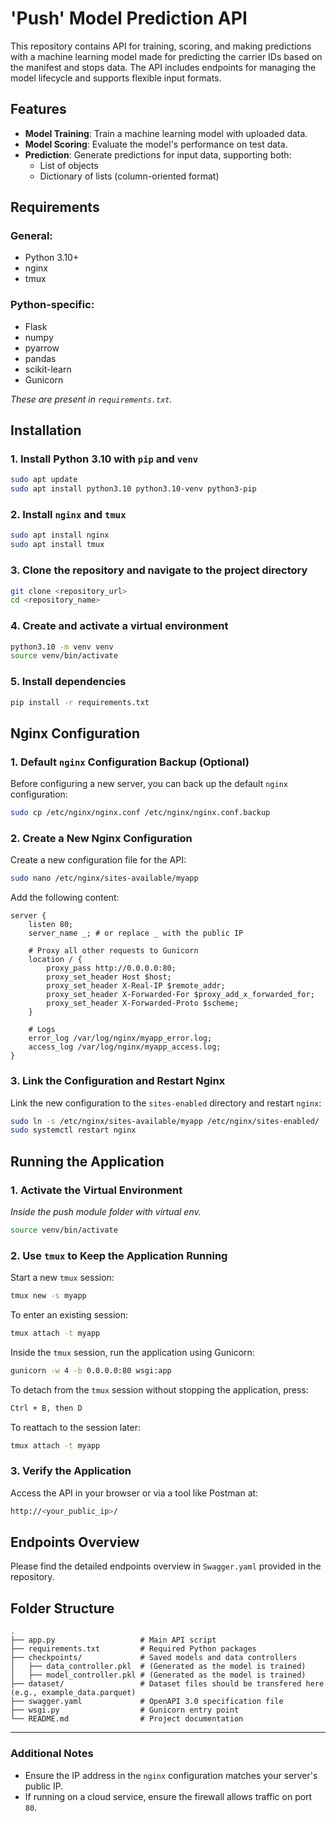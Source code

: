 # 'Push' Model Prediction API

This repository contains API for training, scoring, and making predictions with a machine learning model made for predicting the carrier IDs based on the manifest and stops data. The API includes endpoints for managing the model lifecycle and supports flexible input formats.


## Features

- **Model Training**: Train a machine learning model with uploaded data.
- **Model Scoring**: Evaluate the model's performance on test data.
- **Prediction**: Generate predictions for input data, supporting both:
  - List of objects
  - Dictionary of lists (column-oriented format)

## Requirements

### General:
- Python 3.10+
- nginx
- tmux

### Python-specific:
- Flask
- numpy
- pyarrow
- pandas
- scikit-learn
- Gunicorn

*These are present in `requirements.txt`.*

## Installation

### 1. Install Python 3.10 with `pip` and `venv`

```bash
sudo apt update
sudo apt install python3.10 python3.10-venv python3-pip
```

### 2. Install `nginx` and `tmux`

```bash
sudo apt install nginx
sudo apt install tmux
```

### 3. Clone the repository and navigate to the project directory

```bash
git clone <repository_url>
cd <repository_name>
```

### 4. Create and activate a virtual environment

```bash
python3.10 -m venv venv
source venv/bin/activate
```

### 5. Install dependencies

```bash
pip install -r requirements.txt
```


## Nginx Configuration

### 1. Default `nginx` Configuration Backup (Optional)

Before configuring a new server, you can back up the default `nginx` configuration:

```bash
sudo cp /etc/nginx/nginx.conf /etc/nginx/nginx.conf.backup
```

### 2. Create a New Nginx Configuration

Create a new configuration file for the API:

```bash
sudo nano /etc/nginx/sites-available/myapp
```

Add the following content:

```nginx
server {
    listen 80;
    server_name _; # or replace _ with the public IP

    # Proxy all other requests to Gunicorn
    location / {
        proxy_pass http://0.0.0.0:80;
        proxy_set_header Host $host;
        proxy_set_header X-Real-IP $remote_addr;
        proxy_set_header X-Forwarded-For $proxy_add_x_forwarded_for;
        proxy_set_header X-Forwarded-Proto $scheme;
    }

    # Logs
    error_log /var/log/nginx/myapp_error.log;
    access_log /var/log/nginx/myapp_access.log;
}
```

### 3. Link the Configuration and Restart Nginx

Link the new configuration to the `sites-enabled` directory and restart `nginx`:

```bash
sudo ln -s /etc/nginx/sites-available/myapp /etc/nginx/sites-enabled/
sudo systemctl restart nginx
```

## Running the Application

### 1. Activate the Virtual Environment

*Inside the push module folder with virtual env.*

```bash
source venv/bin/activate
```

### 2. Use `tmux` to Keep the Application Running

Start a new `tmux` session:

```bash
tmux new -s myapp
```

To enter an existing session:

```bash
tmux attach -t myapp
```

Inside the `tmux` session, run the application using Gunicorn:

```bash
gunicorn -w 4 -b 0.0.0.0:80 wsgi:app
```

To detach from the `tmux` session without stopping the application, press:

```bash
Ctrl + B, then D
```

To reattach to the session later:

```bash
tmux attach -t myapp
```

### 3. Verify the Application

Access the API in your browser or via a tool like Postman at:

```bash
http://<your_public_ip>/
```


## Endpoints Overview

Please find the detailed endpoints overview in `Swagger.yaml` provided in the repository.

## Folder Structure

```
.
├── app.py                   # Main API script
├── requirements.txt         # Required Python packages
├── checkpoints/             # Saved models and data controllers
│   ├── data_controller.pkl  # (Generated as the model is trained)
│   ├── model_controller.pkl # (Generated as the model is trained)
├── dataset/                 # Dataset files should be transfered here (e.g., example_data.parquet)
├── swagger.yaml             # OpenAPI 3.0 specification file
├── wsgi.py                  # Gunicorn entry point
└── README.md                # Project documentation
```

---

### Additional Notes

- Ensure the IP address in the `nginx` configuration matches your server's public IP.
- If running on a cloud service, ensure the firewall allows traffic on port `80`.